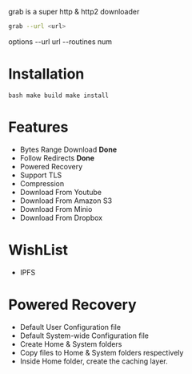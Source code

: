 grab is a super http & http2 downloader

```bash
grab --url <url>
```

options
--url url
--routines num


# Installation
`bash
make build
make install
`

# Features
- Bytes Range Download       **Done**
- Follow Redirects           **Done**
- Powered Recovery
- Support TLS           
- Compression
- Download From Youtube
- Download From Amazon S3
- Download From Minio
- Download From Dropbox


# WishList
- IPFS 


# Powered Recovery
- Default User Configuration file
- Default System-wide Configuration file
- Create Home & System folders
- Copy files to Home & System folders respectively
- Inside Home folder, create the caching layer.